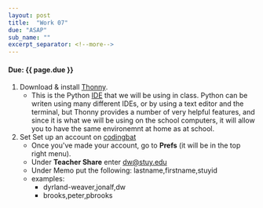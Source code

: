 ```yaml
---
layout: post
title:  "Work 07"
due: "ASAP"
sub_name: ""
excerpt_separator: <!--more-->
---
```


#### Due: {{ page.due }}

<!--more-->

1. Download & install [Thonny](https://thonny.org).
   * This is the Python [IDE](https://en.wikipedia.org/wiki/Integrated_development_environment) that we will be using in class. Python can be writen using many different IDEs, or by using a text editor and the terminal, but Thonny provides a number of very helpful features, and since it is what we will be using on the school computers, it will allow you to have the same environemnt at home as at school.
2. Set Set up an account on [codingbat](https://codingbat.com/)
   * Once you've made your account, go to __Prefs__ (it will be in the top right menu).
   * Under __Teacher Share__ enter dw@stuy.edu
   * Under Memo put the following: lastname,firstname,stuyid
   * examples:
     * dyrland-weaver,jonalf,dw
     * brooks,peter,pbrooks
